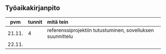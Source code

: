 ## Työaikakirjanpito

| pvm   | tunnit | mitä tein |
| :----:|:-------| :-------|
| 21.11.| 4      | referenssiprojektiin tutustuminen, sovelluksen suunnittelu |
| 22.11.|
